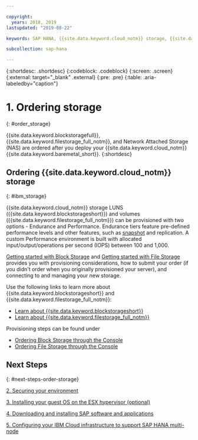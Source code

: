 ```yaml
---

copyright:
  years: 2018, 2019
lastupdated: "2019-08-22"

keywords: SAP HANA, {{site.data.keyword.cloud_notm}} storage, {{site.data.keyword.blockstorageshort}}, {{site.data.keyword.filestorage_full_notm}}

subcollection: sap-hana

---
```


{:shortdesc: .shortdesc}
{:codeblock: .codeblock}
{:screen: .screen}
{:external: target="_blank" .external}
{:pre: .pre}
{:table: .aria-labeledby="caption"}

# 1. Ordering storage
{: #order_storage}

{{site.data.keyword.blockstoragefull}}, {{site.data.keyword.filestorage_full_notm}}, and Network Attached Storage (NAS) are ordered after you deploy your {{site.data.keyword.cloud_notm}} {{site.data.keyword.baremetal_short}}.
{:shortdesc}

## Ordering {{site.data.keyword.cloud_notm}} storage
{: #ibm_storage}

{{site.data.keyword.cloud_notm}} storage LUNS ({{site.data.keyword.blockstorageshort}}) and volumes ({{site.data.keyword.filestorage_full_notm}}) can be provisioned with two options - Endurance and Performance. Endurance tiers feature pre-defined performance levels and other features, such as [snapshot](/docs/infrastructure/BlockStorage?topic=BlockStorage-snapshots) and replication. A custom Performance environment is built with allocated input/output/operations per second (IOPS) between 100 and 1,000.

[Getting started with Block Storage](/docs/infrastructure/BlockStorage?topic=BlockStorage-getting-started) and [Getting started with File Storage](/docs/infrastructure/FileStorage?topic=FileStorage-getting-started) provides you with provisioning considerations, how to submit your order (if you didn't order when you originally provisioned your server), and connecting to and managing your new storage.

Use the following links to learn more about {{site.data.keyword.blockstorageshort}} and {{site.data.keyword.filestorage_full_notm}}:
* [Learn about {{site.data.keyword.blockstorageshort}}](/docs/infrastructure/BlockStorage?topic=BlockStorage-About)
* [Learn about {{site.data.keyword.filestorage_full_notm}}](/docs/infrastructure/FileStorage?topic=FileStorage-about)

Provisioning steps can be found under
* [Ordering Block Storage through the Console](/docs/infrastructure/BlockStorage?topic=BlockStorage-orderingthroughConsole)
* [Ordering File Storage through the Console](/docs/infrastructure/FileStorage?topic-FileStorage-orderConsole)

## Next Steps
{: #next-steps-order-storage}

  [2. Securing your environment](/docs/infrastructure/sap-hana?topic=sap-hana-secure_environment#secure_environment)

  [3. Installing your guest OS on the ESX hypervisor (optional)](/docs/infrastructure/sap-hana?topic=sap-hana-install_guest_os#install_guest_os)

  [4. Downloading and installing SAP software and applications](/docs/infrastructure/sap-hana?topic=sap-hana-install_sap#install_sap)

  [5. Configuring your IBM Cloud infrastructure to support SAP HANA multi-node](/docs/infrastructure/sap-hana?topic=sap-hana-multi-node-storage#multi-node-storage)
